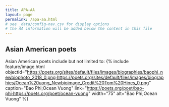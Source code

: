 ```yaml
---
title: APA-AA
layout: page
permalink: /apa-aa.html
# see _data/config-nav.csv for display options
# the AA information will be added below the content in this file
---
```


## Asian American poets

Asian American poets include but not limited to:
{% include feature/image.html objectid="https://poets.org/sites/default/files/images/biographies/baophi_newbiophoto_2018_0.png;https://poets.org/sites/default/files/images/biographies/Ocean%20uong_Newbioimage_Credit%20Tom%20Hines_0.png" caption="Bao Phi;Ocean Vuong" link="https://poets.org/poet/bao-phi;https://poets.org/poet/ocean-vuong" width="75" alt="Bao Phi;Ocean Vuong" %}
